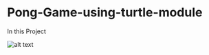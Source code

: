 # Pong-Game-using-turtle-module

In this Project 

![alt text](https://user-images.githubusercontent.com/93984886/185761315-dbd6d795-135a-4d05-b905-6e302966d1e5.png)
